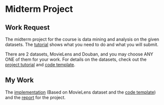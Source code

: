 # Midterm Project

## Work Request

The midterm project for the course is data mining and analysis on the given datasets. The [tutorial](./Tutorial.pdf) shows what you need to do and what you will submit.

There are 2 datasets, MovieLens and Douban, and you may choose ANY ONE of them for your work. For details on the datasets, check out the [project tutorial](./Tutorial.pdf) and [code template](./code-template).

## My Work

The [implementation](./main.ipynb) (Based on MovieLens dataset and the [code template](./code-template/MovieLens.ipynb)) and the [report](./report.md) for the project.
